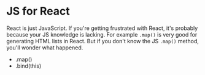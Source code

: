 # JS for React
React is just JavaScript. If you're getting frustrated with React, it's probably because your JS knowledge is lacking. For example `.map()` is very good for generating HTML lists in React. But if you don't know the JS `.map()` method, you'll wonder what happened.

- .map()
- .bind(this)
